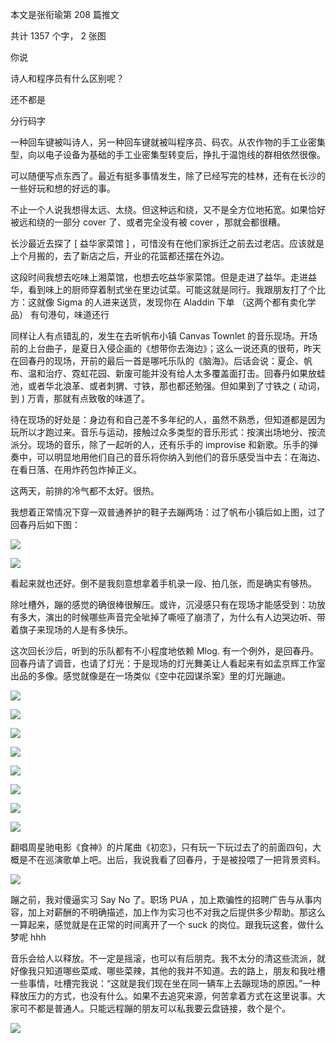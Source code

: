 本文是张衔瑜第 208 篇推文

共计 1357 个字， 2 张图

你说

诗人和程序员有什么区别呢？

还不都是

分行码字

一种回车键被叫诗人，另一种回车键就被叫程序员、码农。从农作物的手工业密集型，向以电子设备为基础的手工业密集型转变后，挣扎于温饱线的群相依然很像。

可以随便写点东西了。最近有挺多事情发生，除了已经写完的桂林，还有在长沙的一些好玩和想的好远的事。

不止一个人说我想得太远、太绕。但这种远和绕，又不是全方位地拓宽。如果恰好被远和绕的一部分 cover 了、或者完全没有被 cover ，那就会都很糟。

长沙最近去探了 [ 益华家菜馆 ] ，可惜没有在他们家拆迁之前去过老店。应该就是上个月搬的，去了新店之后，开业的花篮都还摆在外边。

这段时间我想去吃味上湘菜馆，也想去吃益华家菜馆。但是走进了益华。走进益华，看到味上的厨师穿着制式坐在里边试菜。可能这就是同行。我跟朋友打了个比方：这就像 Sigma 的人进来送货，发现你在 Aladdin 下单 （这两个都有卖化学品） 有句港句，味道还行

同样让人有点错乱的，发生在去听帆布小镇 Canvas Townlet 的音乐现场。开场前的上台曲子，是夏日入侵企画的《想带你去海边》；这么一说还真的很苟，昨天在回春丹的现场，开前的最后一首是哪吒乐队的《脑海》。后话会说：夏企、帆布、温和治疗、霓虹花园、新废可能并没有给人太多覆盖面打击。回春丹如果放蛙池，或者华北浪革、或者刺猬、寸铁，那也都还勉强。但如果到了寸铁之 ( 动词，到 ) 万青，那就有点致敬的味道了。

待在现场的好处是：身边有和自己差不多年纪的人，虽然不熟悉，但知道都是因为玩所以才跑过来。音乐与运动，接触过众多类型的音乐形式：按演出场地分、按流派分。现场的音乐，除了一起听的人，还有乐手的 improvise 和新歌。乐手的弹奏中，可以明显地用他们自己的音乐将你纳入到他们的音乐感受当中去：在海边、在看日落、在用炸药包炸掉正义。

这两天，前排的冷气都不太好。很热。

我想着正常情况下穿一双普通养护的鞋子去蹦两场：过了帆布小镇后如上图，过了回春丹后如下图：

![](./images/img_001.jpeg)

![](./images/img_002.jpeg)

看起来就也还好。倒不是我刻意想拿着手机录一段、拍几张，而是确实有够热。

除吐槽外，蹦的感觉的确很棒很解压。或许，沉浸感只有在现场才能感受到：功放有多大，演出的时候哪些声音完全呲掉了嘶哑了崩溃了，为什么有人边哭边听、带着旗子来现场的人是有多快乐。

这次回长沙后，听到的乐队都有不小程度地依赖 Mlog. 有一个例外，是回春丹。回春丹请了调音，也请了灯光：于是现场的灯光舞美让人看起来有如孟京辉工作室出品的多像。感觉就像是在一场类似《空中花园谋杀案》里的灯光蹦迪。

![](./images/img_003.jpeg)

![](./images/img_004.jpeg)

![](./images/img_005.jpeg)

![](./images/img_006.jpeg)

![](./images/img_007.jpeg)

![](./images/img_008.jpeg)

![](./images/img_009.jpeg)

![](./images/img_010.jpeg)

翻唱周星驰电影《食神》的片尾曲《初恋》，只有玩一下玩过去了的前面四句，大概是不在巡演歌单上吧。出后，我说我看了回春丹，于是被投喂了一把背景资料。

![](./images/img_011.png)

蹦之前，我对傻逼实习 Say No 了。职场 PUA ，加上欺骗性的招聘广告与从事内容，加上对薪酬的不明确描述，加上作为实习也不对我之后提供多少帮助。那这么一算起来，感觉就是在正常的时间离开了一个 suck 的岗位。跟我玩这套，做什么梦呢 hhh

音乐会给人以释放。不一定是摇滚，也可以有后朋克。我不太分的清这些流派，就好像我只知道哪些菜咸、哪些菜辣，其他的我并不知道。去的路上，朋友和我吐槽一些事情，吐槽完我说：“这就是我们现在坐在同一辆车上去蹦现场的原因。”一种释放压力的方式，也没有什么。如果不去追究来源，何苦拿着方式在这里说事。大家可不都是普通人。只能远程蹦的朋友可以私我要云盘链接，救个是个。

![](./images/img_012.jpeg)
